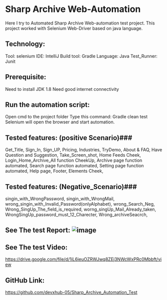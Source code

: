 # Sharp Archive Web-Automation
Here I try to Automated Sharp Archive Web-automation test project. This project worked with Selenium Web-Driver based on java language.

## Technology:
Tool: selenium
IDE: IntelliJ
Build tool: Gradle
Language: Java
Test_Runner: Junit

## Prerequisite:
Need to install JDK 1.8
Need good internet connectivity

## Run the automation script:
Open cmd to the project folder
Type this command:
Gradle clean test
Selenium will open the browser and start automation.

## Tested features: (positive Scenario)###

Get_Title,
Sign_In,
Sign_UP,
Pricing,
Industries,
TryDemo,
About & FAQ,
Have Question and Suggestion,
Take_Screen_shot,
Home Feeds Cheek,
Login_Home_Archive_All function CheekUp,
Archive page function automated,
Search page function automated,
Setting page function automated,
Help page,
Footer,
Elements Cheek,

## Tested features: (Negative_Scenario)###

singin_with_WrongPassword,
singin_with_WrongMail,
wrong_singin_with_Invalid_Password(onlyAlphabet),
wrong_Search_Neg,
Wrong_SingUp_The_field_is_required,
worng_singUp_Mail_Already_taken,
WrongSingUp_password_must_12_Charecter,
Wrong_archiveSeacrch,
## See The test Report: ![image](https://user-images.githubusercontent.com/87892957/153384256-bdc0732d-abec-4427-a67b-e3e46894ff32.png)

## See The test Video: 
https://drive.google.com/file/d/1iL6ieuOZRWJwq8ZEj3NWcWxPRc0Mbbft/view

## GitHub Link: 
https://github.com/devxhub-05/Sharp_Archive_Automation_Test
